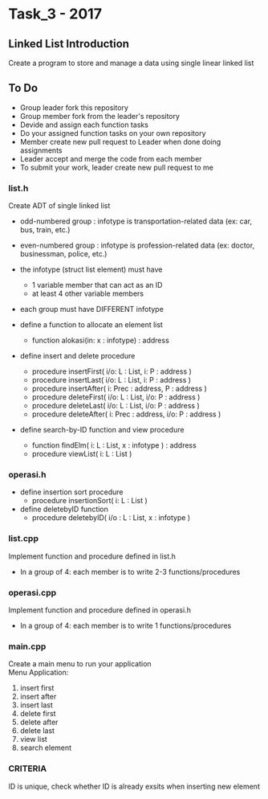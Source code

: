 # Task_3 - 2017

## Linked List Introduction
Create a program to store and manage a data using single linear linked list

## To Do
* Group leader fork this repository
* Group member fork from the leader's repository
* Devide and assign each function tasks
* Do your assigned function tasks on your own repository
* Member create new pull request to Leader when done doing assignments
* Leader accept and merge the code from each member
* To submit your work, leader create new pull request to me


### list.h
Create ADT of single linked list
* odd-numbered group  : infotype is transportation-related data (ex: car, bus, train, etc.)
* even-numbered group : infotype is profession-related data (ex: doctor, businessman, police, etc.)
* the infotype (struct list element) must have
  * 1 variable member that can act as an ID
  * at least 4 other variable members
* each group must have DIFFERENT infotype

* define a function to allocate an element list
  * function alokasi(in: x : infotype) : address
  
* define insert and delete procedure
  * procedure insertFirst( i/o: L : List, i: P : address )
  * procedure insertLast( i/o: L : List, i: P : address )
  * procedure insertAfter( i: Prec : address, P : address )
  * procedure deleteFirst( i/o: L : List, i/o: P : address )
  * procedure deleteLast( i/o: L : List, i/o: P : address )
  * procedure deleteAfter( i: Prec : address, i/o: P : address )

* define search-by-ID function and view procedure
  * function findElm( i: L : List, x : infotype ) : address
  * procedure viewList( i: L : List )
  

### operasi.h
* define insertion sort procedure
  * procedure insertionSort( i: L : List )
* define deletebyID function
  * procedure deletebyID( i/o : L : List, x : infotype )

  
### list.cpp
Implement function and procedure defined in list.h
* In a group of 4: each member is to write 2-3 functions/procedures


### operasi.cpp
Implement function and procedure defined in operasi.h
* In a group of 4: each member is to write 1 functions/procedures

### main.cpp
Create a main menu to run your application <br>
Menu Application:
  1. insert first 
  2. insert after
  3. insert last
  4. delete first
  5. delete after
  6. delete last
  7. view list
  8. search element
  
   
### CRITERIA
ID is unique, check whether ID is already exsits when inserting new element
